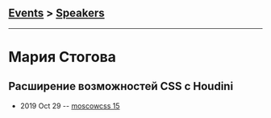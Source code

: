 ## [Events](../README.md) > [Speakers](../speakers.md)
---

# Мария Стогова

## Расширение возможностей CSS с Houdini
- 2019 Oct 29 -- [moscowcss 15](https://youtu.be/x0nD8VUScmc)    
